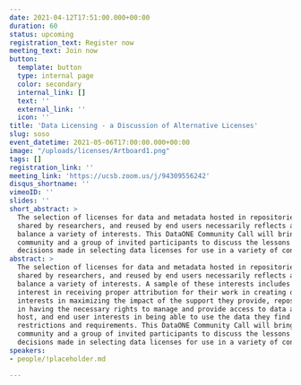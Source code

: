 ```yaml
---
date: 2021-04-12T17:51:00.000+00:00
duration: 60
status: upcoming
registration_text: Register now
meeting_text: Join now
button:
  template: button
  type: internal page
  color: secondary
  internal_link: []
  text: ''
  external_link: ''
  icon: ''
title: 'Data Licensing - a Discussion of Alternative Licenses'
slug: soso
event_datetime: 2021-05-06T17:00:00.000+00:00
image: "/uploads/licenses/Artboard1.png"
tags: []
registration_link: ''
meeting_link: 'https://ucsb.zoom.us/j/94309556242'
disqus_shortname: ''
vimeoID: ''
slides: ''
short_abstract: >
  The selection of licenses for data and metadata hosted in repositories,
  shared by researchers, and reused by end users necessarily reflects an attempt to
  balance a variety of interests. This DataONE Community Call will bring together the
  community and a group of invited participants to discuss the lessons learned and
  decisions made in selecting data licenses for use in a variety of contexts.
abstract: >
  The selection of licenses for data and metadata hosted in repositories,
  shared by researchers, and reused by end users necessarily reflects an attempt to
  balance a variety of interests. A sample of these interests includes researcher
  interest in receiving proper attribution for their work in creating data, sponsor
  interests in maximizing the impact of the support they provide, repository interests
  in having the necessary rights to manage and provide access to data and metadata they
  host, and end user interests in being able to use the data they find with minimal
  restrictions and requirements. This DataONE Community Call will bring together the
  community and a group of invited participants to discuss the lessons learned and
  decisions made in selecting data licenses for use in a variety of contexts.
speakers:
- people/!placeholder.md

---
```

